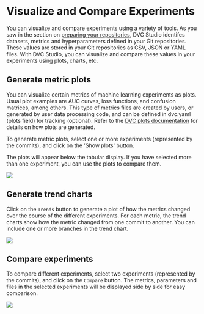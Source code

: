 # Visualize and Compare Experiments

You can visualize and compare experiments using a variety of tools. As you saw
in the section on
[preparing your repositories](/doc/studio/user-guide/prepare-repositories), DVC
Studio identifes datasets, metrics and hyperparameters defined in your Git
repositories. These values are stored in your Git repositories as CSV, JSON or
YAML files. With DVC Studio, you can visualize and compare these values in your
experiments using plots, charts, etc.

## Generate metric plots

You can visualize certain metrics of machine learning experiments as plots.
Usual plot examples are AUC curves, loss functions, and confusion matrices,
among others. This type of metrics files are created by users, or generated by
user data processing code, and can be defined in dvc.yaml (plots field) for
tracking (optional). Refer to the
[DVC plots documentation](/doc/command-reference/plots) for details on how plots
are generated.

To generate metric plots, select one or more experiments (represented by the
commits), and click on the 'Show plots' button.

The plots will appear below the tabular display. If you have selected more than
one experiment, you can use the plots to compare them.

![](https://static.iterative.ai/img/studio/plots.png)

## Generate trend charts

Click on the `Trends` button to generate a plot of how the metrics changed over
the course of the different experiments. For each metric, the trend charts show
how the metric changed from one commit to another. You can include one or more
branches in the trend chart.

![](https://static.iterative.ai/img/studio/trends.png)

## Compare experiments

To compare different experiments, select two experiments (represented by the
commits), and click on the `Compare` button. The metrics, parameters and files
in the selected experiments will be displayed side by side for easy comparison.

![](https://static.iterative.ai/img/studio/compare.png)
